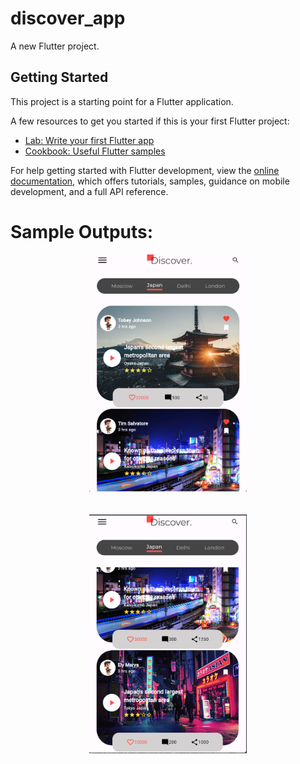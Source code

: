# discover_app

A new Flutter project.

## Getting Started

This project is a starting point for a Flutter application.

A few resources to get you started if this is your first Flutter project:

- [Lab: Write your first Flutter app](https://docs.flutter.dev/get-started/codelab)
- [Cookbook: Useful Flutter samples](https://docs.flutter.dev/cookbook)

For help getting started with Flutter development, view the
[online documentation](https://docs.flutter.dev/), which offers tutorials,
samples, guidance on mobile development, and a full API reference.


# Sample Outputs:

<p align="center">
<img src="./assets/images/output1.png" width=50% height=50%/>
<br>
<br>
<br>
<img src="./assets/images/output2.png" width=50% height=50%/>
</p>